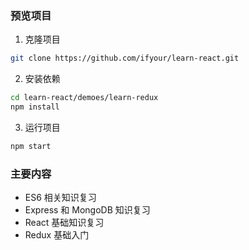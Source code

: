 ### 预览项目
1. 克隆项目
```bash
git clone https://github.com/ifyour/learn-react.git
```

2. 安装依赖
```bash
cd learn-react/demoes/learn-redux
npm install
```

3. 运行项目
```bash
npm start
```

### 主要内容

- ES6 相关知识复习
- Express 和 MongoDB 知识复习
- React 基础知识复习
- Redux 基础入门